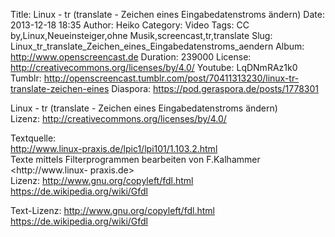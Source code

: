Title: Linux - tr (translate - Zeichen eines Eingabedatenstroms ändern)
Date: 2013-12-18 18:35
Author: Heiko
Category: Video
Tags: CC by,Linux,Neueinsteiger,ohne Musik,screencast,tr,translate
Slug: Linux_tr_translate_Zeichen_eines_Eingabedatenstroms_aendern
Album: http://www.openscreencast.de
Duration: 239000
License: http://creativecommons.org/licenses/by/4.0/
Youtube: LqDNmRAz1k0
Tumblr: http://openscreencast.tumblr.com/post/70411313230/linux-tr-translate-zeichen-eines
Diaspora: https://pod.geraspora.de/posts/1778301

Linux - tr (translate - Zeichen eines Eingabedatenstroms ändern)  
Lizenz: <http://creativecommons.org/licenses/by/4.0/>  
  
Textquelle:  
<http://www.linux-praxis.de/lpic1/lpi101/1.103.2.html>  
Texte mittels Filterprogrammen bearbeiten von F.Kalhammer <http://www.linux-
praxis.de>  
Lizenz: <http://www.gnu.org/copyleft/fdl.html>
<https://de.wikipedia.org/wiki/Gfdl>  
  
Text-Lizenz: <http://www.gnu.org/copyleft/fdl.html>
<https://de.wikipedia.org/wiki/Gfdl>

